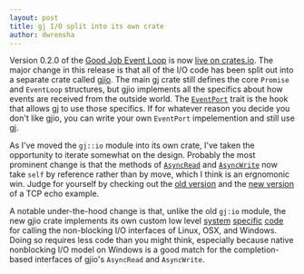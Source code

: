 ```yaml
---
layout: post
title: gj I/O split into its own crate
author: dwrensha
---
```


Version 0.2.0 of the [Good Job Event Loop](https://github.com/dwrensha/gj)
is now [live on crates.io](https://crates.io/crates/gj).
The major change in this release is that all of the
I/O code has been split out into a separate crate
called
[gjio](https://github.com/dwrensha/gjio).
The main gj crate still defines the core `Promise`
and `EventLoop` structures,
but gjio implements all the specifics about how events are
received from the outside world.
The [`EventPort`](https://docs.capnproto-rust.org/gj/trait.EventPort.html) trait
is the hook that allows gj to use those specifics.
If for whatever reason you decide you don't like gjio, you can write your own
`EventPort` impelemention and still use gj.

As I've moved the `gj::io` module into its own crate,
I've taken the opportunity to iterate somewhat on the design.
Probably the most prominent change is
that the methods of [`AsyncRead`](https://docs.capnproto-rust.org/gjio/trait.AsyncRead.html)
and [`AsyncWrite`](https://docs.capnproto-rust.org/gjio/trait.AsyncWrite.html)
now take `self` by reference
rather than by move, which I think is an ergnomonic win.
Judge for yourself by checking out the
[old version](https://github.com/dwrensha/gj/blob/v0.1.2/examples/echo.rs)
and the
[new version](https://github.com/dwrensha/gjio/blob/v0.1.0/examples/echo.rs)
of a TCP echo example.

A notable under-the-hood change is that, unlike the old `gj:io` module,
the new gjio crate implements its own custom low level
[system](https://github.com/dwrensha/gjio/blob/v0.1.0/src/sys/unix/epoll.rs)
[specific](https://github.com/dwrensha/gjio/blob/v0.1.0/src/sys/unix/kqueue.rs)
[code](https://github.com/dwrensha/gjio/blob/v0.1.0/src/sys/windows/mod.rs)
for calling the non-blocking I/O interfaces of Linux, OSX, and Windows.
Doing so requires less code than you might think,
especially because native nonblocking I/O model on Windows
is a good match for the completion-based interfaces of gjio's
`AsyncRead` and `AsyncWrite`.






